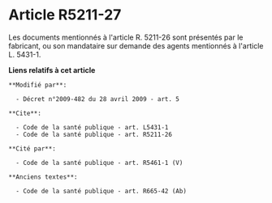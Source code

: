 # Article R5211-27

Les documents mentionnés à l'article R. 5211-26 sont présentés par le fabricant, ou son mandataire sur demande des agents
mentionnés à l'article L. 5431-1.

**Liens relatifs à cet article**

	**Modifié par**:

	  - Décret n°2009-482 du 28 avril 2009 - art. 5

	**Cite**:

	  - Code de la santé publique - art. L5431-1
	  - Code de la santé publique - art. R5211-26

	**Cité par**:

	  - Code de la santé publique - art. R5461-1 (V)

	**Anciens textes**:

	  - Code de la santé publique - art. R665-42 (Ab)
